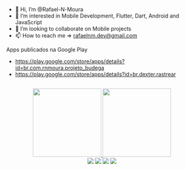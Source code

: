 - 👋 Hi, I’m @Rafael-N-Moura
- 👀 I’m interested in Mobile Development, Flutter, Dart, Android and JavaScript
- 💞️ I’m looking to collaborate on Mobile projects
- 📫 How to reach me => rafaelnm.dev@gmail.com

Apps publicados na Google Play
- https://play.google.com/store/apps/details?id=br.com.rnmoura.projeto_budega
- https://play.google.com/store/apps/details?id=br.dexter.rastrear
##
<div align="center">
  <a href="https://github.com/Rafael-N-Moura">
  <img height="180em" src="https://github-readme-stats.vercel.app/api?username=Rafael-N-Moura&show_icons=true&theme=nord&include_all_commits=true&count_private=true"/>
  <img height="180em" src="https://github-readme-stats.vercel.app/api/top-langs/?username=Rafael-N-Moura&layout=compact&langs_count=7&theme=nord"/>
</div>
  
<div align="center">
  <a href="https://www.instagram.com/rafael_nmoura" target="_blank"><img src="https://img.shields.io/badge/-Instagram-%23E4405F?style=for-the-badge&logo=instagram&logoColor=white" target="_blank"></a>
 <a href="https://discord.gg/pDbY76q8Qf" target="_blank"><img src="https://img.shields.io/badge/Discord-7289DA?style=for-the-badge&logo=discord&logoColor=white" target="_blank"></a> 
  <a href = "mailto:rafaelnm.dev@gmail.com"><img src="https://img.shields.io/badge/-Gmail-%23333?style=for-the-badge&logo=gmail&logoColor=white" target="_blank"></a>
  <a href="https://www.linkedin.com/in/rafael-moura-b86432221/" target="_blank"><img src="https://img.shields.io/badge/-LinkedIn-%230077B5?style=for-the-badge&logo=linkedin&logoColor=white" target="_blank"></a> 
  </div>
<!---
Rafael-N-Moura/Rafael-N-Moura is a ✨ special ✨ repository because its `README.md` (this file) appears on your GitHub profile.
You can click the Preview link to take a look at your changes.
--->
